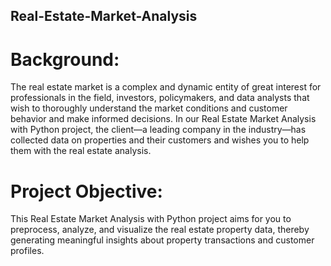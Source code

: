 ## Real-Estate-Market-Analysis


# Background:
The real estate market is a complex and dynamic entity of great interest for professionals in the field, investors, policymakers, and data analysts that wish to thoroughly understand the market conditions and customer behavior and make informed decisions. In our Real Estate Market Analysis with Python project, the client—a leading company in the industry—has collected data on properties and their customers and wishes you to help them with the real estate analysis.

# Project Objective:
This Real Estate Market Analysis with Python project aims for you to preprocess, analyze, and visualize the real estate property data, thereby generating meaningful insights about property transactions and customer profiles.
